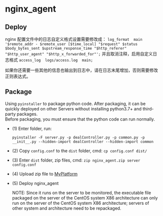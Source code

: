 # nginx_agent


## Deploy

nginx 配置文件中的日志自定义格式设置需要修改成：
`log_format  main   '$remote_addr - $remote_user [$time_local] "$request" $status $body_bytes_sent $upstream_response_time "$http_referer" "$http_user_agent" "$http_x_forwarded_for"';`
并且取消注释，启用自定义日志格式
`access_log  logs/access.log  main;`

如果你还需要一些其他的信息也输出到日志中，请在日志末尾增加，否则需要修改正则表达式。


## Package
Using `pyinstaller` to package python code. After packaging, it can be quickly deployed on other Servers without installing python3.7+ and third-party packages.<br>
Before packaging, you must ensure that the python code can run normally.<br>
- (1) Enter folder, run:<br>
    ```shell
    pyinstaller -F server.py -p dealController.py -p common.py -p __init__.py --hidden-import dealController --hidden-import common
    ```
- (2) Copy `config.conf` to the `dist` folder, cmd: `cp config.conf dist/`
- (3) Enter `dist` folder, zip files, cmd: `zip nginx_agent.zip server config.conf`
- (4) Upload zip file to [MyPlatform](https://github.com/leeyoshinari/MyPlatform.git)
- (5) Deploy nginx_agent
   
   NOTE: Since it runs on the server to be monitored, the executable file packaged on the server of the CentOS system X86 architecture can only run on the server of the CentOS system X86 architecture; servers of other system and architecture need to be repackaged. <br>

